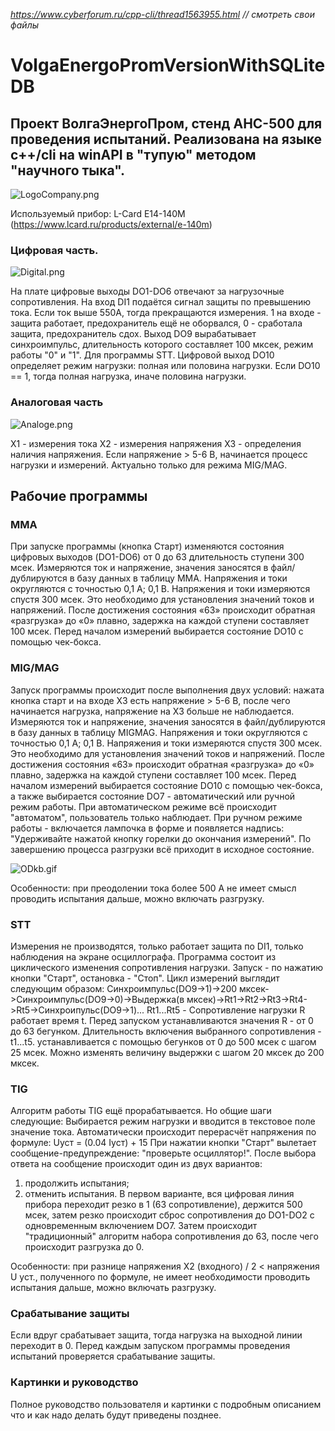 *https://www.cyberforum.ru/cpp-cli/thread1563955.html // смотреть свои файлы*

# VolgaEnergoPromVersionWithSQLiteDB
## Проект ВолгаЭнергоПром, стенд АНС-500 для проведения испытаний. Реализована на языке c++/cli на winAPI в "тупую" методом "научного тыка".
![LogoCompany.png](LogoCompany.png)

Используемый прибор: L-Card E14-140M (https://www.lcard.ru/products/external/e-140m)

### Цифровая часть.
![Digital.png](Digital.PNG)

На плате цифровые выходы DO1-DO6 отвечают за нагрузочные сопротивления.
На вход DI1 подаётся сигнал защиты по превышению тока. Если ток выше 550А, тогда прекращаются измерения. 1 на входе - защита работает, предохранитель ещё не оборвался, 0 - сработала защита, предохранитель сдох.
Выход DO9 вырабатывает синхроимпульс, длительность которого составляет 100 мксек, режим работы "0" и "1". Для программы STT.
Цифровой выход DO10 определяет режим нагрузки: полная или половина нагрузки. Если DO10 == 1, тогда полная нагрузка, иначе половина нагрузки.

### Аналоговая часть
![Analoge.png](Analoge.PNG)

X1 - измерения тока
X2 - измерения напряжения
X3 - определения наличия напряжения. Если напряжение > 5-6 В, начинается процесс нагрузки и измерений. Актуально только для режима MIG/MAG.

## Рабочие программы
### MMA
При запуске программы (кнопка Старт) изменяются состояния цифровых выходов (DO1-DO6) от 0 до 63 длительность ступени 300 мсек. Измеряются ток и напряжение, значения заносятся в файл/дублируются в базу данных в таблицу MMA. Напряжения и токи округляются с точностью 0,1 А; 0,1 В. Напряжения и токи измеряются спустя 300 мсек. Это необходимо для установления значений токов и напряжений. После достижения состояния «63» происходит обратная «разгрузка» до «0» плавно, задержка на каждой ступени составляет 100 мсек.
Перед началом измерений выбирается состояние DO10 с помощью чек-бокса.

### MIG/MAG
Запуск программы происходит после выполнения двух условий: нажата кнопка старт и на входе X3 есть напряжение > 5-6 В, после чего начинается нагрузка, напряжение на X3 больше не наблюдается. Измеряются ток и напряжение, значения заносятся в файл/дублируются в базу данных в таблицу MIGMAG. Напряжения и токи округляются с точностью 0,1 А; 0,1 В. Напряжения и токи измеряются спустя 300 мсек. Это необходимо для установления значений токов и напряжений. После достижения состояния «63» происходит обратная «разгрузка» до «0» плавно, задержка на каждой ступени составляет 100 мсек.
Перед началом измерений выбирается состояние DO10 с помощью чек-бокса, а также выбирается состояние DO7 - автоматический или ручной режим работы. При автоматическом режиме всё происходит "автоматом", пользователь только наблюдает. При ручном режиме работы - включается лампочка в форме и появляется надпись: "Удерживайте нажатой кнопку горелки до окончания измерений". По завершению процесса разгрузки всё приходит в исходное состояние. 

![ODkb.gif](ODkb.gif)

Особенности: при преодолении тока более 500 А не имеет смысл проводить испытания дальше, можно включать разгрузку.

### STT
Измерения не производятся, только работает защита по DI1, только наблюдения на экране осциллографа. Программа состоит из циклического изменения сопротивления нагрузки. Запуск - по нажатию кнопки "Старт", остановка - "Стоп". Цикл измерений выглядит следующим образом: Синхроимпульс(DO9->1)->200 мксек->Синхроимпульс(DO9->0)->Выдержка(в мксек)->Rt1->Rt2->Rt3->Rt4->Rt5->Синхроипульс(DO9->1)...
Rt1...Rt5 - Сопротивление нагрузки R работает время t.
Перед запуском устанавливаются значения R - от 0 до 63 бегунком. Длительность включения выбранного сопротивления - t1...t5. устанавливается с помощью бегунков от 0 до 500 мсек с шагом 25 мсек.
Можно изменять величину выдержки с шагом 20 мксек до 200 мксек.

### TIG
Алгоритм работы TIG ещё прорабатывается. Но общие шаги следующие:
Выбирается режим нагрузки и вводится в текстовое поле значение тока. Автоматически происходит перерасчёт напряжения по формуле: Uуст = (0.04 Iуст) + 15
При нажатии кнопки "Старт" вылетает сообщение-предупреждение: "проверьте осциллятор!". После выбора ответа на сообщение происходит один из двух вариантов: 
1) продолжить испытания;
2) отменить испытания.
В первом варианте, вся цифровая линия прибора переходит резко в 1 (63 сопротивление), держится 500 мсек, затем резко происходит сброс сопротивления до DO1-DO2 с одновременным включением DO7. Затем происходит "традиционный" алгоритм набора сопротивления до 63, после чего происходит разгрузка до 0. 

Особенности: при разнице напряжения X2 (входного) / 2 < напряжения U уст., полученного по формуле, не имеет необходимости проводить испытания дальше, можно включать разгрузку.

### Срабатывание защиты
Если вдруг срабатывает защита, тогда нагрузка на выходной линии переходит в 0. Перед каждым запуском программы проведения испытаний проверяется срабатывание защиты. 

### Картинки и руководство
Полное руководство пользователя и картинки с подробным описанием что и как надо делать будут приведены позднее. 
